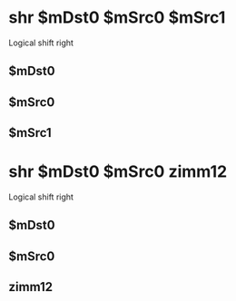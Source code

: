 # shr $mDst0 $mSrc0 $mSrc1

Logical shift right


## $mDst0

## $mSrc0

## $mSrc1

# shr $mDst0 $mSrc0 zimm12

Logical shift right


## $mDst0

## $mSrc0

## zimm12

